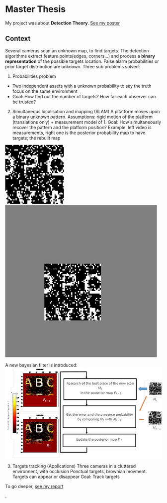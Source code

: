 # Master Thesis

My project was about **Detection Theory**.
[See my poster](poster.pdf)


## Context

Several cameras scan an unknown map, to find targets. The detection algorithms extract feature points(edges, corners...) and process a **binary representation** of the possible targets location. False alarm probabilities or prior target distribution are unknown.
Three sub problems solved:

1. Probabilities problem
-    Two independent assets with a unknown  probability to say the truth focus on the same environment
-    Goal: How find out the number of targets?
           How far each observer can be trusted?

2. Simultaneous localisation and mapping (SLAM)
A pltatform moves upon a binary  unknown pattern. 
Assumptions: rigid motion of the platform (translations only) + measurement model of 1.
Goal: How simultaneously recover the pattern and the platform position?
Example: left video is measurements, right one is the posterior probability map to have targets; the rebuilt map

![](https://github.com/victorjourne/master_thesis/blob/master/measurement.gif)
![](https://github.com/victorjourne/master_thesis/blob/master/map.gif)

A new bayesian filter is introduced:
![](https://github.com/victorjourne/master_thesis/blob/master/bayesian_filter.jpg)

3. Targets tracking (Applications)
Three cameras in a cluttered environnent, with occlusion
Ponctual targets, brownian movment. Targets can appear or disappear
Goal: Track targets 

To go deeper, [see my report](Thesis_Victor.pdf)



.